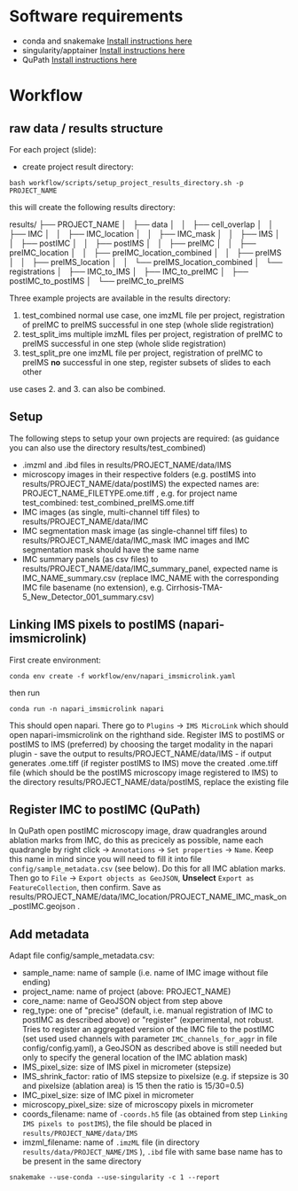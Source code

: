 
# Software requirements

- conda and snakemake [Install instructions here](https://snakemake.readthedocs.io/en/stable/getting_started/installation.html#installation)
- singularity/apptainer [Install instructions here](http://apptainer.org/docs/admin/1.1/installation.html#installing-apptainer)
- QuPath [Install instructions here](https://github.com/qupath/qupath/wiki/Installing-QuPath)

# Workflow

## raw data / results structure

For each project (slide):
- create project result directory:
```
bash workflow/scripts/setup_project_results_directory.sh -p PROJECT_NAME
```
this will create the following results directory:

results/
├── PROJECT_NAME
│   ├── data
│   │   ├── cell_overlap
│   │   ├── IMC
│   │   ├── IMC_location
│   │   ├── IMC_mask
│   │   ├── IMS
│   │   ├── postIMC
│   │   ├── postIMS
│   │   ├── preIMC
│   │   ├── preIMC_location
│   │   ├── preIMC_location_combined
│   │   ├── preIMS
│   │   ├── preIMS_location
│   │   └── preIMS_location_combined
│   └── registrations
│       ├── IMC_to_IMS
│       ├── IMC_to_preIMC
│       ├── postIMC_to_postIMS
│       └── preIMC_to_preIMS

Three example projects are available in the results directory: 
1. test_combined
    normal use case, one imzML file per project, registration of preIMC to preIMS successful in one step (whole slide registration)
2. test_split_ims
    multiple imzML files per project, registration of preIMC to preIMS successful in one step (whole slide registration)
3. test_split_pre
    one imzML file per project,  registration of preIMC to preIMS **no** successful in one step, register subsets of slides to each other

use cases 2. and 3. can also be combined.


## Setup

The following steps to setup your own projects are required: (as guidance you can also use the directory results/test_combined)

- .imzml and .ibd files in results/PROJECT_NAME/data/IMS
- microscopy images in their respective folders (e.g. postIMS into results/PROJECT_NAME/data/postIMS)
    the expected names are: PROJECT_NAME_FILETYPE.ome.tiff , e.g. for project name test_combined: test_combined_preIMS.ome.tiff
- IMC images (as single, multi-channel tiff files) to results/PROJECT_NAME/data/IMC
- IMC segmentation mask image (as single-channel tiff files) to results/PROJECT_NAME/data/IMC_mask
    IMC images and IMC segmentation mask should have the same name
- IMC summary panels (as csv files) to results/PROJECT_NAME/data/IMC_summary_panel, expected name is IMC_NAME_summary.csv (replace IMC_NAME with the corresponding IMC file basename (no extension), e.g. Cirrhosis-TMA-5_New_Detector_001_summary.csv)


## Linking IMS pixels to postIMS (napari-imsmicrolink)

First create environment:
```
conda env create -f workflow/env/napari_imsmicrolink.yaml
```
then run 
```
conda run -n napari_imsmicrolink napari
```
This should open napari. There go to `Plugins` -> `IMS MicroLink` which should open napari-imsmicrolink on the righthand side. Register IMS to postIMS or postIMS to IMS (preferred) by choosing the target modality in the napari plugin
    - save the output to results/PROJECT_NAME/data/IMS
    - if output generates .ome.tiff (if register postIMS to IMS) move the created .ome.tiff file (which should be the postIMS microscopy image registered to IMS) to the directory results/PROJECT_NAME/data/postIMS, replace the existing file


## Register IMC to postIMC (QuPath)


In QuPath open postIMC microscopy image, draw quadrangles around ablation marks from IMC, do this as precicely as possible, name each quadrangle by right click -> `Annotations` -> `Set properties` -> `Name`. Keep this name in mind since you will need to fill it into file `config/sample_metadata.csv` (see below). Do this for all IMC ablation marks. Then go to `File` -> `Export objects as GeoJSON`, **Unselect** `Export as FeatureCollection`, then confirm.  Save as results/PROJECT_NAME/data/IMC_location/PROJECT_NAME_IMC_mask_on_postIMC.geojson .



## Add metadata

Adapt file config/sample_metadata.csv:
- sample_name: name of sample (i.e. name of IMC image without file ending)
- project_name: name of project (above: PROJECT_NAME)
- core_name: name of GeoJSON object from step above
- reg_type: one of "precise" (default, i.e. manual registration of IMC to postIMC as described above) or "register" (experimental, not robust. Tries to register an aggregated version of the IMC file to the postIMC (set used used channels with parameter `IMC_channels_for_aggr` in file config/config.yaml), a GeoJSON as described above is still needed but only to specify the general location of the IMC ablation mask)
- IMS_pixel_size: size of IMS pixel in micrometer (stepsize)
- IMS_shrink_factor: ratio of IMS stepsize to pixelsize (e.g. if stepsize is 30 and pixelsize (ablation area) is 15 then the ratio is 15/30=0.5)
- IMC_pixel_size: size of IMC pixel in micrometer
- microscopy_pixel_size: size of microscopy pixels in micrometer
- coords_filename: name of `-coords.h5` file (as obtained from step `Linking IMS pixels to postIMS`), the file should be placed in `results/PROJECT_NAME/data/IMS`
- imzml_filename: name of `.imzML` file (in directory `results/data/PROJECT_NAME/IMS` ), `.ibd` file with same base name has to be present in the same directory





```
snakemake --use-conda --use-singularity -c 1 --report
```
